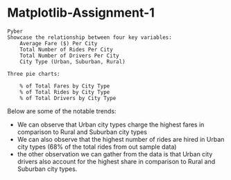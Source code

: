 # Matplotlib-Assignment-1
    Pyber
    Showcase the relationship between four key variables:
        Average Fare ($) Per City
        Total Number of Rides Per City
        Total Number of Drivers Per City
        City Type (Urban, Suburban, Rural)

    Three pie charts:

        % of Total Fares by City Type
        % of Total Rides by City Type
        % of Total Drivers by City Type
Below are some of the notable trends:
-	We can observe that Urban city types charge the highest fares in comparison to Rural and Suburban city types
-	We can also observe that the highest number of rides are hired in Urban city types (68% of the total rides from out sample data)
-	the other observation we can gather from the data is that Urban city drivers also account for the highest share in comparison to Rural and Suburban city types.
